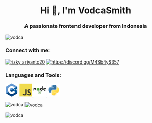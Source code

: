 <h1 align="center">Hi 👋, I'm VodcaSmith</h1>
<h3 align="center">A passionate frontend developer from Indonesia</h3>

<p align="left"> <img src="https://komarev.com/ghpvc/?username=vodca&label=Profile%20views&color=0e75b6&style=flat" alt="vodca" /> </p>

<h3 align="left">Connect with me:</h3>
<p align="left">
<a href="https://instagram.com/rizky_ariyanto20" target="blank"><img align="center" src="https://raw.githubusercontent.com/rahuldkjain/github-profile-readme-generator/master/src/images/icons/Social/instagram.svg" alt="rizky_ariyanto20" height="30" width="40" /></a>
<a href="https://discord.gg/https://discord.gg/M4Sb4yS357" target="blank"><img align="center" src="https://raw.githubusercontent.com/rahuldkjain/github-profile-readme-generator/master/src/images/icons/Social/discord.svg" alt="https://discord.gg/M4Sb4yS357" height="30" width="40" /></a>
</p>

<h3 align="left">Languages and Tools:</h3>
<p align="left"> <a href="https://www.w3schools.com/cpp/" target="_blank" rel="noreferrer"> <img src="https://raw.githubusercontent.com/devicons/devicon/master/icons/cplusplus/cplusplus-original.svg" alt="cplusplus" width="40" height="40"/> </a> <a href="https://developer.mozilla.org/en-US/docs/Web/JavaScript" target="_blank" rel="noreferrer"> <img src="https://raw.githubusercontent.com/devicons/devicon/master/icons/javascript/javascript-original.svg" alt="javascript" width="40" height="40"/> </a> <a href="https://nodejs.org" target="_blank" rel="noreferrer"> <img src="https://raw.githubusercontent.com/devicons/devicon/master/icons/nodejs/nodejs-original-wordmark.svg" alt="nodejs" width="40" height="40"/> </a> <a href="https://www.python.org" target="_blank" rel="noreferrer"> <img src="https://raw.githubusercontent.com/devicons/devicon/master/icons/python/python-original.svg" alt="python" width="40" height="40"/> </a> </p>

<p><img align="left" src="https://github-readme-stats.vercel.app/api/top-langs?username=vodca&show_icons=true&theme=dark&title_color=ffffff&text_color=ffffff&locale=en&layout=compact" alt="vodca" /></p>

<p>&nbsp;<img align="center" src="https://github-readme-stats.vercel.app/api?username=vodca&show_icons=true&theme=dark&title_color=ffffff&text_color=fffafa&locale=en" alt="vodca" /></p>

<p><img align="center" src="https://github-readme-streak-stats.herokuapp.com/?user=vodca&theme=dark" alt="vodca" /></p>
